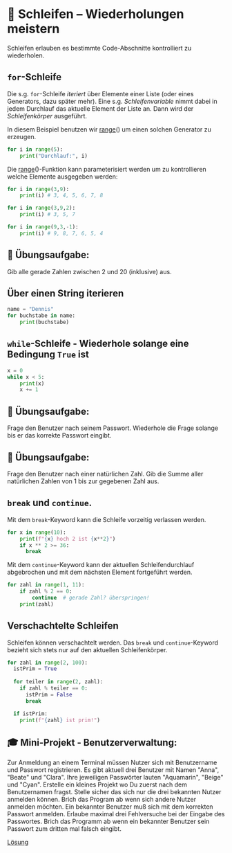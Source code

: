 # 🔁 Schleifen – Wiederholungen meistern
Schleifen erlauben es bestimmte Code-Abschnitte kontrolliert zu wiederholen. 

## `for`-Schleife
Die s.g. `for`-Schleife *iteriert* über Elemente einer Liste (oder eines Generators, dazu später mehr). Eine s.g. *Schleifenvariable* nimmt dabei in jedem Durchlauf das aktuelle Element der Liste an. Dann wird der *Schleifenkörper* ausgeführt. 

In diesem Beispiel benutzen wir [range](https://www.w3schools.com/python/ref_func_range.asp)() um einen solchen Generator zu erzeugen. 
```python
for i in range(5):
    print("Durchlauf:", i)
```

Die [range](https://www.w3schools.com/python/ref_func_range.asp)()-Funktion kann parameterisiert werden um zu kontrollieren welche Elemente ausgegeben werden:

```python
for i in range(3,9):
    print(i) # 3, 4, 5, 6, 7, 8

for i in range(3,9,2):
    print(i) # 3, 5, 7

for i in range(9,3,-1):
    print(i) # 9, 8, 7, 6, 5, 4
```

## 🧪 Übungsaufgabe:
Gib alle gerade Zahlen zwischen 2 und 20 (inklusive) aus.

## Über einen String iterieren
```python
name = "Dennis"
for buchstabe in name:
    print(buchstabe)
```

## `while`-Schleife - Wiederhole solange eine Bedingung `True` ist

```python
x = 0
while x < 5:
    print(x)
    x += 1
```    

## 🧪 Übungsaufgabe:
Frage den Benutzer nach seinem Passwort. Wiederhole die Frage solange bis er das korrekte Passwort eingibt. 

## 🧪 Übungsaufgabe:
Frage den Benutzer nach einer natürlichen Zahl. Gib die Summe aller natürlichen Zahlen von 1 bis zur gegebenen Zahl aus. 

## `break` und `continue`.
Mit dem `break`-Keyword kann die Schleife vorzeitig verlassen werden. 

```python
for x in range(10):
    print(f"{x} hoch 2 ist {x**2}")
    if x ** 2 >= 36:
      break
```    

Mit dem `continue`-Keyword kann der aktuellen Schleifendurchlauf abgebrochen und mit dem nächsten Element fortgeführt werden. 

```python
for zahl in range(1, 11):
    if zahl % 2 == 0:
        continue  # gerade Zahl? überspringen!
    print(zahl)
```    

## Verschachtelte Schleifen
Schleifen können verschachtelt werden. Das `break` und `continue`-Keyword bezieht sich stets nur auf den aktuellen Schleifenkörper.
```python
for zahl in range(2, 100):
  istPrim = True
  
  for teiler in range(2, zahl):
    if zahl % teiler == 0:
      istPrim = False
      break

  if istPrim:
    print(f"{zahl} ist prim!")
```
## 🎓 Mini-Projekt - Benutzerverwaltung:
Zur Anmeldung an einem Terminal müssen Nutzer sich mit Benutzername und Passwort registrieren. Es gibt aktuell drei Benutzer mit Namen "Anna", "Beate" und "Clara". Ihre jeweiligen Passwörter lauten "Aquamarin", "Beige" und "Cyan". Erstelle ein kleines Projekt wo Du zuerst nach dem Benutzernamen fragst. Stelle sicher das sich nur die drei bekannten Nutzer anmelden können. Brich das Program ab wenn sich andere Nutzer anmelden möchten. Ein bekannter Benutzer muß sich mit dem korrekten Passwort anmelden. Erlaube maximal drei Fehlversuche bei der Eingabe des Passwortes. Brich das Programm ab wenn ein bekannter Benutzer sein Passwort zum dritten mal falsch eingibt. 

[Lösung](benutzerverwaltungsolution.md)